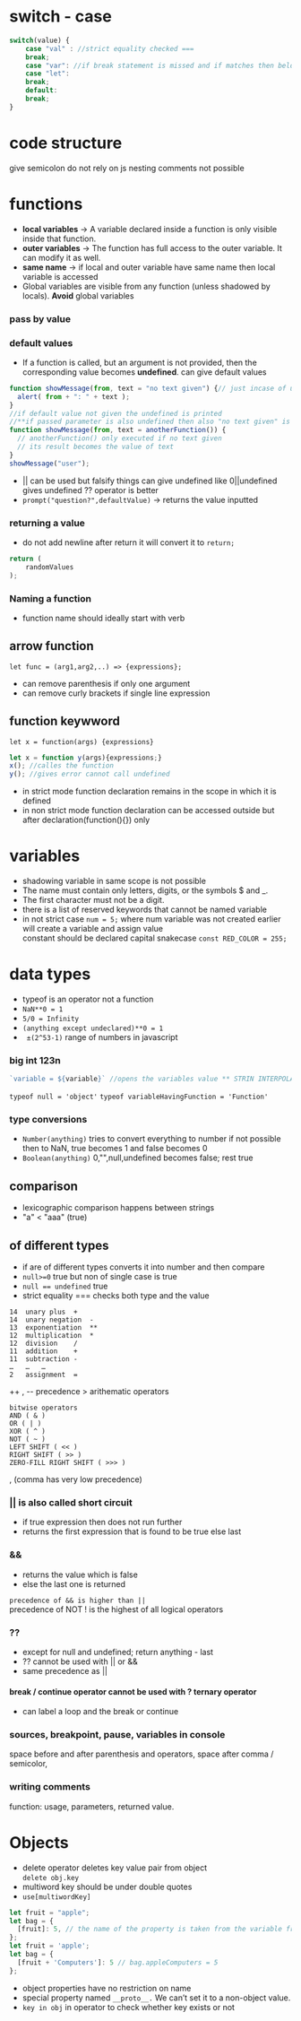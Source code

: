 # switch - case
```js
switch(value) {
    case "val" : //strict equality checked ===
    break;
    case "var": //if break statement is missed and if matches then below cases(continuous (doesn't check whether match of not) untill break) also run
    case "let":
    break;
    default:
    break;
}
```
# code structure
give semicolon do not rely on js
nesting comments not possible

# functions
 - **local variables** -> A variable declared inside a function is only visible inside that function.
 - **outer variables** -> The function has full access to the outer variable. It can modify it as well.
 - **same name** -> if local and outer variable have same name then local variable is accessed
 - Global variables are visible from any function (unless shadowed by locals). **Avoid** global variables

### pass by value


### default values
- If a function is called, but an argument is not provided, then the corresponding value becomes **undefined**.
can give default values
```js
function showMessage(from, text = "no text given") {// just incase of undefined in case of null use ??
  alert( from + ": " + text );
}
//if default value not given the undefined is printed
//**if passed parameter is also undefined then also "no text given" is written
function showMessage(from, text = anotherFunction()) {
  // anotherFunction() only executed if no text given
  // its result becomes the value of text
}
showMessage("user");
```
- || can be used but falsify things can give undefined like 0||undefined gives undefined ?? operator is better
- `prompt("question?",defaultValue)` -> returns the value inputted

### returning a value
- do not add newline after return it will convert it to `return;`
```js
return (
    randomValues
);
```

### Naming a function 
- function name should ideally start with verb 

## arrow function
`let func = (arg1,arg2,..) => {expressions};`
- can remove parenthesis if only one argument
- can remove curly brackets if single line expression

## function keywword
`let x = function(args) {expressions}`
```js
let x = function y(args){expressions;}
x(); //calles the function
y(); //gives error cannot call undefined
```
- in strict mode function declaration remains in the scope in which it is defined
- in non strict mode function declaration can be accessed outside but after declaration(function(){}) only

# variables
- shadowing variable in same scope is not possible
- The name must contain only letters, digits, or the symbols $ and _.
- The first character must not be a digit.
- there is a list of reserved keywords that cannot be named variable
- in not strict case `num = 5;` where num variable was not created earlier will create a variable and assign value<br/>
constant should be declared capital snakecase `const RED_COLOR = 255;`

# data types
- typeof is an operator not a function
- `NaN**0 = 1`
- `5/0 = Infinity`
- `(anything except undeclared)**0 = 1`
- ` ±(2^53-1)` range of numbers in javascript
### big int 123n
```js
`variable = ${variable}` //opens the variables value ** STRIN INTERPOLATION
```
`typeof null = 'object'` 
`typeof variableHavingFunction = 'Function'`
### type conversions
- `Number(anything)` tries to convert everything to number if not possible then to NaN, true becomes 1 and false becomes 0
- `Boolean(anything)` 0,"",null,undefined becomes false; rest true

## comparison
- lexicographic comparison happens between strings
- "a" < "aaa" (true)
## of different types
- if are of different types converts it into number and then compare
- `null>=0` true but non of single case is true
- `null == undefined` true
- strict equality === checks both type and the value
```
14	unary plus	+
14	unary negation	-
13	exponentiation	**
12	multiplication	*
12	division	/
11	addition	+
11	subtraction	-
…	…	…
2	assignment	=
```

++ , -- precedence > arithematic operators

```
bitwise operators
AND ( & )
OR ( | )
XOR ( ^ )
NOT ( ~ )
LEFT SHIFT ( << )
RIGHT SHIFT ( >> )
ZERO-FILL RIGHT SHIFT ( >>> )
```
, (comma has very low precedence) <br/>

### || is also called short circuit
- if true expression then does not run further
- returns the first expression that is found to be true else last

### && 
- returns the value which is false
- else the last one is returned

`precedence of && is higher than ||`
<br/>
precedence of NOT ! is the highest of all logical operators<br/>

### ??
- except for null and undefined; return anything - last
- ?? cannot be used with || or &&
- same precedence as ||

#### break / continue operator cannot be used with ? ternary operator
- can label a loop and the break or continue

### sources, breakpoint, pause, variables in console 

space before and after parenthesis and operators, space after comma / semicolor, 

### writing comments
function: usage, parameters, returned value.

# Objects
- delete operator deletes key value pair from object<br/>
`delete obj.key`
- multiword key should be under double quotes
- `use[multiwordKey]`
```javascript
let fruit = "apple";
let bag = {
  [fruit]: 5, // the name of the property is taken from the variable fruit
};
let fruit = 'apple';
let bag = {
  [fruit + 'Computers']: 5 // bag.appleComputers = 5
};
```
- object properties have no restriction on name
-  special property named ``__proto__.`` We can’t set it to a non-object value.
- `key in obj` in operator to check whether key exists or not





